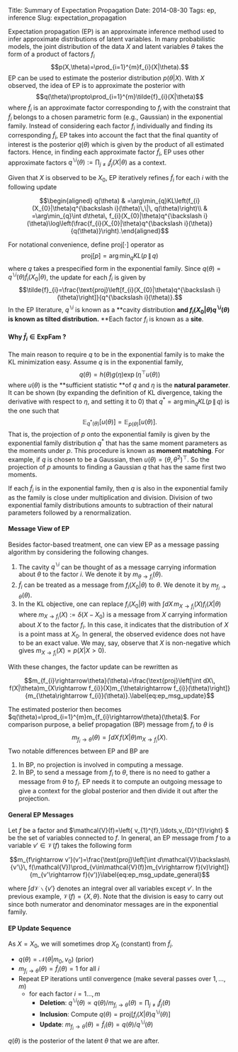 Title: Summary of Expectation Propagation
Date: 2014-08-30
Tags: ep, inference 
Slug: expectation_propagation


Expectation propagation (EP) is an approximate inference method used to
infer approximate distributions of latent variables. In many
probabilistic models, the joint distribution of the data $X$ and latent
variables $\theta$ takes the form of a product of factors $f_{i}$
$$p(X,\theta)=\prod_{i=1}^{m}f_{i}(X|\theta).$$ EP can be used to
estimate the posterior distribution $p(\theta|X)$. With $X$ observed,
the idea of EP is to approximate the posterior with
$$q(\theta)\propto\prod_{i=1}^{m}\tilde{f}_{i}(X|\theta)$$ where
$\tilde{f}_{i}$ is an approximate factor corresponding to $f_{i}$ with
the constraint that $\tilde{f}_{i}$ belongs to a chosen parametric form
(e.g., Gaussian) in the exponential family. Instead of considering each
factor $f_{i}$ individually and finding its corresponding
$\tilde{f}_{i}$, EP takes into account the fact that the final quantity
of interest is the posterior $q(\theta)$ which is given by the product
of all estimated factors. Hence, in finding each approximate factor
$\tilde{f}_{i}$, EP uses other approximate factors
$q^{\backslash i}(\theta):=\prod_{j\neq i}\tilde{f}_{j}(X|\theta)$ as a
context.

Given that $X$ is observed to be $X_{0}$, EP iteratively refines
$\tilde{f}_{i}$ for each $i$ with the following update

$$\begin{aligned}
q(\theta) & =\arg\min_{q}KL\left(f_{i}(X_{0}|\theta)q^{\backslash i}(\theta)\,\|\, q(\theta)\right)\\
 & =\arg\min_{q}\int d\theta\, f_{i}(X_{0}|\theta)q^{\backslash i}(\theta)\log\left(\frac{f_{i}(X_{0}|\theta)q^{\backslash i}(\theta)}{q(\theta)}\right).\end{aligned}$$

For notational convenience, define $\text{proj}\left[\cdot\right]$
operator as
$$\text{proj}\left[p\right]=\arg\min_{q}KL\left(p\,\|\, q\right)$$ where
$q$ takes a prespecified form in the exponential family. Since
$q(\theta)=q^{\backslash i}(\theta)\tilde{f}_{i}(X_{0}|\theta)$, the
update for each $\tilde{f}_{i}$ is given by
$$\tilde{f}_{i}=\frac{\text{proj}\left[f_{i}(X_{0}|\theta)q^{\backslash i}(\theta)\right]}{q^{\backslash i}(\theta)}.$$
In the EP literature, $q^{\backslash i}$ is known as a **cavity
distribution **and $f_{i}(X_{0}|\theta)q^{\backslash i}(\theta)$ is
known as **tilted distribution**.** **Each factor $f_{i}$ is known as a
**site**.

#### Why $\tilde{f}_{i}\in\text{ExpFam}$ ?

The main reason to require $q$ to be in the exponential family is to
make the KL minimization easy. Assume $q$ is in the exponential family,
$$q(\theta)=h(\theta)g(\eta)\exp\left(\eta^{\top}u(\theta)\right)$$
where $u(\theta)$ is the **sufficient statistic **of $q$ and $\eta$ is
the **natural parameter**. It can be shown (by expanding the definition
of KL divergence, taking the derivative with respect to $\eta$, and
setting it to 0) that $q^{*}=\arg\min_{q}KL(p\,\|\, q)$ is the one such
that
$$\mathbb{E}_{q^{*}(\theta)}\left[u(\theta)\right]=\mathbb{E}_{p(\theta)}\left[u(\theta)\right].$$
That is, the projection of $p$ onto the exponential family is given by
the exponential family distribution $q^{*}$ that has the same moment
parameters as the moments under $p$. This procedure is known as **moment
matching**. For example, if $q$ is chosen to be a Gaussian, then
$u(\theta)=\left(\theta,\theta^{2}\right)^{\top}$. So the projection of
$p$ amounts to finding a Gaussian $q$ that has the same first two
moments.

If each $\tilde{f}_{i}$ is in the exponential family, then $q$ is also
in the exponential family as the family is close under multiplication
and division. Division of two exponential family distributions amounts
to subtraction of their natural parameters followed by a
renormalization.

#### Message View of EP

Besides factor-based treatment, one can view EP as a message passing
algorithm by considering the following changes.

1.  The cavity $q^{\backslash i}$ can be thought of as a message
    carrying information about $\theta$ to the factor $i$. We denote it
    by $m_{\theta\rightarrow f_{i}}(\theta)$.
2.  $\tilde{f}_{i}$ can be treated as a message from
    $f_{i}(X_{0}|\theta)$ to $\theta$. We denote it by
    $m_{f_{i}\rightarrow\theta}(\theta)$.
3.  In the KL objective, one can replace $f_{i}(X_{0}|\theta)$ with
    $\int dX\, m_{X\rightarrow f_{i}}(X)f_{i}(X|\theta)$ where
    $m_{X\rightarrow f_{i}}(X):=\delta(X-X_{0})$ is a message from $X$
    carrying information about $X$ to the factor $f_{i}$. In this case,
    it indicates that the distribution of $X$ is a point mass at
    $X_{0}$. In general, the observed evidence does not have to be an
    exact value. We may, say, observe that $X$ is non-negative which
    gives $m_{X\rightarrow f_{i}}(X)=p(X|X>0)$.

With these changes, the factor update can be rewritten as

$$m_{f_{i}\rightarrow\theta}(\theta)=\frac{\text{proj}\left[\int dX\, f(X|\theta)m_{X\rightarrow f_{i}}(X)m_{\theta\rightarrow f_{i}}(\theta)\right]}{m_{\theta\rightarrow f_{i}}(\theta)}.\label{eq:ep_msg_update}$$

The estimated posterior then becomes
$q(\theta)=\prod_{i=1}^{m}m_{f_{i}\rightarrow\theta}(\theta)$. For
comparison purpose, a belief propagation (BP) message from $f_{i}$ to
$\theta$ is
$$m_{f_{i}\rightarrow\theta}(\theta)=\int dX\, f(X|\theta)m_{X\rightarrow f_{i}}(X).$$
Two notable differences between EP and BP are

1.  In BP, no projection is involved in computing a message.
2.  In BP, to send a message from $f_{i}$ to $\theta$, there is no need
    to gather a message from $\theta$ to $f_{i}$. EP needs it to compute
    an outgoing message to give a context for the global posterior and
    then divide it out after the projection.

#### General EP Messages

Let $f$ be a factor and
$\mathcal{V}(f)=\left\{ v_{1}^{f},\ldots,v_{D}^{f}\right\} $ be the set
of variables connected to $f$. In general, an EP message from $f$ to a
variable $v'\in\mathcal{V}(f)$ takes the following form

$$m_{f\rightarrow v'}(v')=\frac{\text{proj}\left[\int d\mathcal{V}\backslash\{v'\}\, f(\mathcal{V})\prod_{v\in\mathcal{V}(f)}m_{v\rightarrow f}(v)\right]}{m_{v'\rightarrow f}(v')}\label{eq:ep_msg_update_general}$$

where $\int d\mathcal{V}\backslash\{v'\}$ denotes an integral over all
variables except $v'$. In the previous example,
$\mathcal{V}(f)=\{X,\theta\}$. Note that the division is easy to carry
out since both numerator and denominator messages are in the exponential
family.

#### EP Update Sequence

As $X=X_{0}$, we will sometimes drop $X_{0}$ (constant) from
$\tilde{f}_{i}$.

-   $q(\theta)=\mathcal{N}(\theta|m_{0},v_{0})$ (prior)
-   $m_{f_{i}\rightarrow\theta}(\theta)=\tilde{f}_{i}(\theta)=1$ for all
    $i$
-   Repeat EP iterations until convergence (make several passes over
    $1,\ldots,m$)
    -   for each factor $i=1\ldots,m$
        -   **Deletion**:
            $q^{\backslash i}(\theta)\propto q(\theta)/m_{f_{i}\rightarrow\theta}(\theta)=\prod_{j\neq i}\tilde{f}_{j}(\theta)$
        -   **Inclusion**: Compute
            $q(\theta)=\text{proj}\left[f_{i}(X|\theta)q^{\backslash i}(\theta)\right]$
        -   **Update**:
            $m_{f_{i}\rightarrow\theta}(\theta)=\tilde{f}_{i}(\theta)=q(\theta)/q^{\backslash i}(\theta)$

$q(\theta)$ is the posterior of the latent $\theta$ that we are after.

